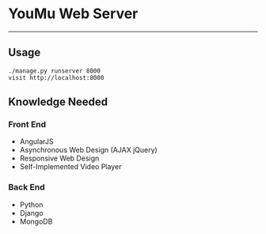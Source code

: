 # YouMu Web Server
- - -

## Usage

	./manage.py runserver 8000
	visit http://localhost:8000

## Knowledge Needed

### Front End
* AngularJS
* Asynchronous Web Design (AJAX jQuery)
* Responsive Web Design
* Self-Implemented Video Player

### Back End
* Python
* Django
* MongoDB

